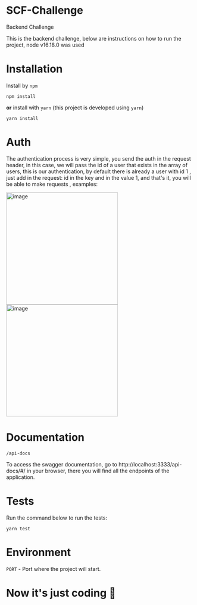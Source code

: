# SCF-Challenge

Backend Challenge

This is the backend challenge, below are instructions on how to run the project, node v16.18.0 was used

# Installation

Install by `npm`

```shell
npm install
```

**or** install with `yarn` (this project is developed using `yarn`)

```shell
yarn install
```

# Auth

The authentication process is very simple, you send the auth in the request header, in this case, we will pass the id of a user that exists in the array of users, this is our authentication, by default there is already a user with id 1 , just add in the request: id in the key and in the value 1, and that's it, you will be able to make requests , examples:

<img width="300" alt="image" src="https://github.com/aquiles419/SCF-challenge/assets/68571242/20af7ecf-d796-4ef5-8687-cfdd7a6081bf">

<img width="300" alt="image" src="https://github.com/aquiles419/SCF-challenge/assets/68571242/dcc14212-ab60-4194-bcc9-007c891d0d7d">



# Documentation

`/api-docs`

To access the swagger documentation, go to http://localhost:3333/api-docs/#/ in your browser, there you will find all the endpoints of the application.

# Tests

Run the command below to run the tests:

```shell
yarn test
```

# Environment

`PORT` - Port where the project will start.

# Now it's just coding 🚀
